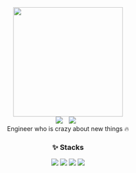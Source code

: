 <div align="center">
  <img width="250" src="https://user-images.githubusercontent.com/89369520/143391700-d979d33a-acf8-4368-a063-36300ffe6832.gif">
  <br>
  <a href="https://hits.seeyoufarm.com"><img src="https://hits.seeyoufarm.com/api/count/incr/badge.svg?url=https%3A%2F%2Fgithub.com%2F2nchanter&count_bg=%23EA4A6E&title_bg=%23777777&icon=git.svg&icon_color=%23E7E7E7&title=hits&edge_flat=false"/></a>
  <a href="https://www.instagram.com/_2nchanter/"><img src="http://img.shields.io/badge/-Instagram-black?style=flat&logo=Instagram&link=https://www.instagram.com/_2nchanter/" style="height : auto; margin-left : 10px; margin-right : 10px;"/></a>
  <br>
  <span> Engineer who is crazy about new things 🔥 </span>

  <h3>✨ Stacks</h3>
  <img src="https://img.shields.io/badge/-Python-3776AB?style=flat&logo=Python&logoColor=white"/>
  <img src="https://img.shields.io/badge/-Jupyter-F37626?style=flat&logo=Jupyter&logoColor=white"/>
  <img src="https://img.shields.io/badge/-HTML-E34F26?style=flat&logo=HTML5&logoColor=white"/>
  <img src="https://img.shields.io/badge/-CSS-1572B6?style=flat&logo=CSS3&logoColor=white"/>
<div>
